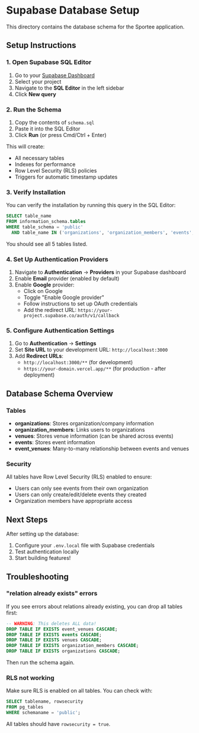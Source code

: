 # Supabase Database Setup

This directory contains the database schema for the Sportee application.

## Setup Instructions

### 1. Open Supabase SQL Editor

1. Go to your [Supabase Dashboard](https://supabase.com/dashboard)
2. Select your project
3. Navigate to the **SQL Editor** in the left sidebar
4. Click **New query**

### 2. Run the Schema

1. Copy the contents of `schema.sql`
2. Paste it into the SQL Editor
3. Click **Run** (or press Cmd/Ctrl + Enter)

This will create:
- All necessary tables
- Indexes for performance
- Row Level Security (RLS) policies
- Triggers for automatic timestamp updates

### 3. Verify Installation

You can verify the installation by running this query in the SQL Editor:

```sql
SELECT table_name 
FROM information_schema.tables 
WHERE table_schema = 'public' 
  AND table_name IN ('organizations', 'organization_members', 'events', 'venues', 'event_venues');
```

You should see all 5 tables listed.

### 4. Set Up Authentication Providers

1. Navigate to **Authentication** → **Providers** in your Supabase dashboard
2. Enable **Email** provider (enabled by default)
3. Enable **Google** provider:
   - Click on Google
   - Toggle "Enable Google provider"
   - Follow instructions to set up OAuth credentials
   - Add the redirect URL: `https://your-project.supabase.co/auth/v1/callback`

### 5. Configure Authentication Settings

1. Go to **Authentication** → **Settings**
2. Set **Site URL** to your development URL: `http://localhost:3000`
3. Add **Redirect URLs**:
   - `http://localhost:3000/**` (for development)
   - `https://your-domain.vercel.app/**` (for production - after deployment)

## Database Schema Overview

### Tables

- **organizations**: Stores organization/company information
- **organization_members**: Links users to organizations
- **venues**: Stores venue information (can be shared across events)
- **events**: Stores event information
- **event_venues**: Many-to-many relationship between events and venues

### Security

All tables have Row Level Security (RLS) enabled to ensure:
- Users can only see events from their own organization
- Users can only create/edit/delete events they created
- Organization members have appropriate access

## Next Steps

After setting up the database:

1. Configure your `.env.local` file with Supabase credentials
2. Test authentication locally
3. Start building features!

## Troubleshooting

### "relation already exists" errors

If you see errors about relations already existing, you can drop all tables first:

```sql
-- WARNING: This deletes ALL data!
DROP TABLE IF EXISTS event_venues CASCADE;
DROP TABLE IF EXISTS events CASCADE;
DROP TABLE IF EXISTS venues CASCADE;
DROP TABLE IF EXISTS organization_members CASCADE;
DROP TABLE IF EXISTS organizations CASCADE;
```

Then run the schema again.

### RLS not working

Make sure RLS is enabled on all tables. You can check with:

```sql
SELECT tablename, rowsecurity 
FROM pg_tables 
WHERE schemaname = 'public';
```

All tables should have `rowsecurity = true`.

